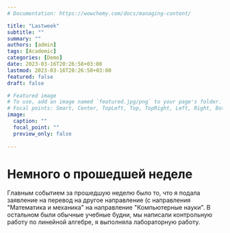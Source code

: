 ```yaml
---
# Documentation: https://wowchemy.com/docs/managing-content/

title: "Lastweek"
subtitle: ""
summary: ""
authors: [admin]
tags: [Academic]
categories: [Demo]
date: 2023-03-16T20:26:58+03:00
lastmod: 2023-03-16T20:26:58+03:00
featured: false
draft: false

# Featured image
# To use, add an image named `featured.jpg/png` to your page's folder.
# Focal points: Smart, Center, TopLeft, Top, TopRight, Left, Right, BottomLeft, Bottom, BottomRight.
image:
  caption: ""
  focal_point: ""
  preview_only: false
  
---
```


# Немного о прошедшей неделе

Главным событием за прошедшую неделю было то, что я подала заявление на перевод на другое направление (с направления "Математика и механика" на направление "Компьютерные науки". В остальном были обычные учебные будни, мы написали контрольную работу по линейной алгебре, я выполняла лабораторную работу.
